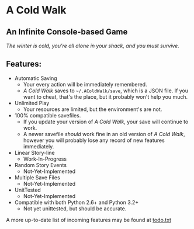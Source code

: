 # A Cold Walk

## An Infinite Console-based Game

*The winter is cold, you're all alone in your shack, and you must survive.*

## Features:

* Automatic Saving
    * Your every action will be immediately remembered.
    * *A Cold Walk* saves to ```~/.AColdWalk/save```, which is a JSON file. If you want to cheat, that's the place, but it probably won't help you much.
* Unlimited Play
    * Your resources are limited, but the environment's are not.
* 100% compatible savefiles.
    * If you update your version of *A Cold Walk*, your save will continue to work.
    * A newer savefile *should* work fine in an old version of *A Cold Walk*, however you will probably lose any record of new features immediately.
* Linear Story-line
    * Work-In-Progress
* Random Story Events
    * Not-Yet-Implemented
* Multiple Save Files
    * Not-Yet-Implemented
* UnitTested
    * Not-Yet-Implemented
* Compatible with both Python 2.6+ and Python 3.2+
    * Not yet unittested, but should be accurate.

A more up-to-date list of incoming features may be found at [todo.txt](todo.txt)
